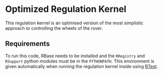 Optimized Regulation Kernel
===========================

This regulation kernel is an optimised version of the most simplistic 
approach to controlling the wheels of the rover.

Requirements
------------

To run this code, RBase needs to be installed and the `RRegistry` and `RSupport` python 
modules must be in the `PYTHONPATH`. This environment is given automatically when
running the regulation kernel inside using [RTest](https://github.com/HARPTech/RTest).

